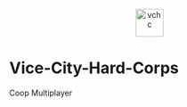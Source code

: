 <p align="center">
<a href="https://imgbb.com/"><img src="https://imgur.com/aP73pJJ.png" alt="vchc" width="50" height="50" border="0"></a>
</p>

# Vice-City-Hard-Corps
Coop Multiplayer
